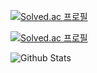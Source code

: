 [![Solved.ac
프로필](http://mazassumnida.wtf/api/v2/generate_badge?boj=melon940925)](https://solved.ac/melon940925)



[![Solved.ac
프로필](http://mazassumnida.wtf/api/mini/generate_badge?boj=melon940925)](https://solved.ac/melon940925)



![Github Stats](https://github-readme-stats.vercel.app/api?username=hyosyung&show_icons=true)
